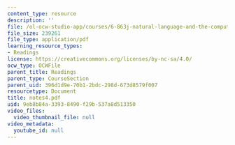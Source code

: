 ```yaml
---
content_type: resource
description: ''
file: /ol-ocw-studio-app/courses/6-863j-natural-language-and-the-computer-representation-of-knowledge-spring-2003/9eb8b84a33938490f29b537a8d513350_notes4.pdf
file_size: 239261
file_type: application/pdf
learning_resource_types:
- Readings
license: https://creativecommons.org/licenses/by-nc-sa/4.0/
ocw_type: OCWFile
parent_title: Readings
parent_type: CourseSection
parent_uid: 396d1d9e-70b1-2bdc-298d-673d8579f007
resourcetype: Document
title: notes4.pdf
uid: 9eb8b84a-3393-8490-f29b-537a8d513350
video_files:
  video_thumbnail_file: null
video_metadata:
  youtube_id: null
---
```

